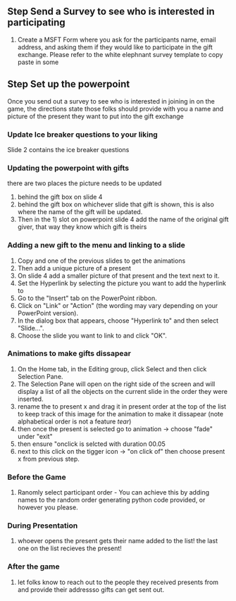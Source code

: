 ## Step  Send a Survey to see who is interested in participating

1. Create a MSFT Form where you ask for the participants name, email address, and asking them if they would like to participate in the gift exchange. Please refer to the white elephnant survey template to copy paste in some 

## Step Set up the powerpoint

Once you send out a survey to see who is interested in joining in on the game, the directions state those folks should provide with you a name and picture of the present they want to put into the gift exchange

### Update Ice breaker questions to your liking
Slide 2 contains the ice breaker questions

### Updating the powerpoint with gifts 
there are two places the picture needs to be updated
1. behind the gift box on slide 4
1. behind the gift box on whichever slide that gift is shown, this is also where the name of the gift will be updated.
1. Then in the 1) slot on powerpoint slide 4 add the name of the original gift giver, that way they know which gift is theirs

### Adding a new gift to the menu and linking to a slide

1. Copy and one of the previous slides to get the animations
1. Then add a unique picture of a present
1. On slide 4 add a smaller picture of that present and the text next to it.
1. Set the Hyperlink by selecting the picture you want to add the hyperlink to
1. Go to the "Insert" tab on the PowerPoint ribbon.
1. Click on "Link" or "Action" (the wording may vary depending on your PowerPoint version).
1. In the dialog box that appears, choose "Hyperlink to" and then select "Slide...".
1. Choose the slide you want to link to and click "OK".

### Animations to make gifts dissapear

1. On the Home tab, in the Editing group, click Select and then click Selection Pane.
1. The Selection Pane will open on the right side of the screen and will display a list of all the objects on the current slide in the order they were inserted.
1. rename the to present x and drag it in present order at the top of the list to keep track of this image for the animation to make it dissapear (note alphabetical order is not a feature *tear*)
1. then once the present is selected go to animation -> choose "fade" under "exit"
1. then ensure "onclick is selcted with duration 00.05
1. next to this click on the tigger icon -> "on click of" then choose present x from previous step.

### Before the Game
1. Ranomly select participant order - You can achieve this by adding names to the random order generating python code provided, or however you please.

### During Presentation

1. whoever opens the present gets their name added to the list!
the last one on the list recieves the present!

### After the game
1. let folks know to reach out to the people they received presents from and provide their addressso gifts can get sent out.
